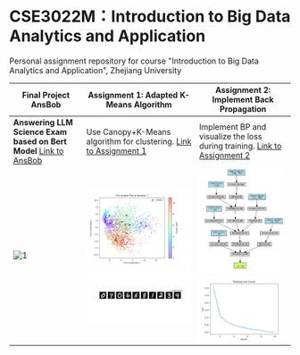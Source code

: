 # CSE3022M：Introduction to Big Data Analytics and Application
Personal assignment repository for course "Introduction to Big Data Analytics and Application", Zhejiang University

| **Final Project AnsBob**                                                       | **Assignment 1: Adapted K-Means Algorithm**                       | **Assignment 2: Implement Back Propagation**                        |
|--------------------------------------------------------------------|------------------------------------------------------------------|--------------------------------------------------------------------|
| **Answering LLM Science Exam based on Bert Model**   [Link to AnsBob]()        | Use Canopy+K-Means algorithm for clustering. [Link to Assignment 1](https://github.com/ShinyueYao/ZJU_CSE3022M/tree/master/assignment_1) | Implement BP and visualize the loss during training. [Link to Assignment 2](https://github.com/ShinyueYao/ZJU_CSE3022M/tree/master/assignment_2) |
| ![1](https://github.com/ShinyueYao/AnsBob/asset/pipeline.png)                                                         | ![PCA Scatter Plot Example](./assignment_1/asset/images/pca_scatter_plot_iteration_example.png) <br> ![Cluster Centers Example](./assignment_1/asset/images/cluster_centers_example.png) | ![Network Structure](./assignment_2/asset/images/network_structure.jpg) <br> ![Loss after Epoch 10](./assignment_2/asset/images/loss_epoch_10.png) |
